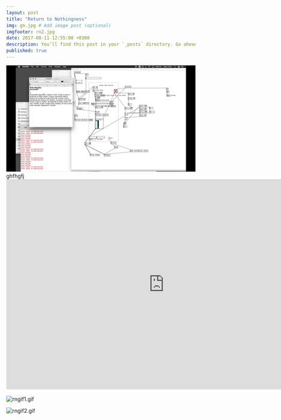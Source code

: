 ```yaml
---
layout: post
title: "Return to Nothingness"
img: gn.jpg # Add image post (optional)
imgfooter: rn2.jpg
date: 2017-08-11 12:55:00 +0300
description: You’ll find this post in your `_posts` directory. Go ahead and edit it and re-build the site to see your changes. # Add post description (optional)
published: true
---
```


<img src="../assets/img/rn1.jpg" width="840">       
ghfhgfj

<iframe src="https://player.vimeo.com/video/228711818" width="840" height="560" frameborder="0" webkitallowfullscreen mozallowfullscreen allowfullscreen></iframe> 

 
![rngif1.gif](../assets/img/rngif1.gif)   
 
![rngif2.gif](../assets/img/rngif2.gif)   
